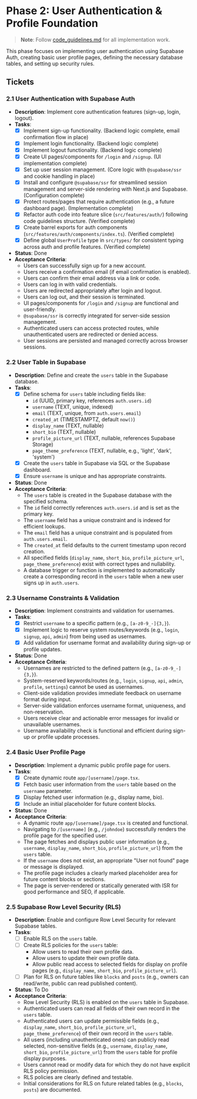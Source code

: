 # Phase 2: User Authentication & Profile Foundation

> **Note**: Follow [code_guidelines.md](./code_guidelines.md) for all implementation work.

This phase focuses on implementing user authentication using Supabase Auth, creating basic user profile pages, defining the necessary database tables, and setting up security rules.

## Tickets

### 2.1 User Authentication with Supabase Auth

- **Description**: Implement core authentication features (sign-up, login, logout).
- **Tasks**:
  - [x] Implement sign-up functionality. (Backend logic complete, email confirmation flow in place)
  - [x] Implement login functionality. (Backend logic complete)
  - [x] Implement logout functionality. (Backend logic complete)
  - [x] Create UI pages/components for `/login` and `/signup`. (UI implementation complete)
  - [x] Set up user session management. (Core logic with `@supabase/ssr` and cookie handling in place)
  - [x] Install and configure `@supabase/ssr` for streamlined session management and server-side rendering with Next.js and Supabase. (Configuration complete)
  - [x] Protect routes/pages that require authentication (e.g., a future dashboard page). (Implementation complete)
  - [x] Refactor auth code into feature slice (`src/features/auth/`) following code guidelines structure. (Verified complete)
  - [x] Create barrel exports for auth components (`src/features/auth/components/index.ts`). (Verified complete)
  - [x] Define global `UserProfile` type in `src/types/` for consistent typing across auth and profile features. (Verified complete)
- **Status**: Done
- **Acceptance Criteria**:
  - Users can successfully sign up for a new account.
  - Users receive a confirmation email (if email confirmation is enabled).
  - Users can confirm their email address via a link or code.
  - Users can log in with valid credentials.
  - Users are redirected appropriately after login and logout.
  - Users can log out, and their session is terminated.
  - UI pages/components for `/login` and `/signup` are functional and user-friendly.
  - `@supabase/ssr` is correctly integrated for server-side session management.
  - Authenticated users can access protected routes, while unauthenticated users are redirected or denied access.
  - User sessions are persisted and managed correctly across browser sessions.

### 2.2 User Table in Supabase

- **Description**: Define and create the `users` table in the Supabase database.
- **Tasks**:
  - [x] Define schema for `users` table including fields like:
    - `id` (UUID, primary key, references `auth.users.id`)
    - `username` (TEXT, unique, indexed)
    - `email` (TEXT, unique, from `auth.users.email`)
    - `created_at` (TIMESTAMPTZ, default `now()`)
    - `display_name` (TEXT, nullable)
    - `short_bio` (TEXT, nullable)
    - `profile_picture_url` (TEXT, nullable, references Supabase Storage)
    - `page_theme_preference` (TEXT, nullable, e.g., 'light', 'dark', 'system')
  - [x] Create the `users` table in Supabase via SQL or the Supabase dashboard.
  - [x] Ensure `username` is unique and has appropriate constraints.
- **Status**: Done
- **Acceptance Criteria**:
  - The `users` table is created in the Supabase database with the specified schema.
  - The `id` field correctly references `auth.users.id` and is set as the primary key.
  - The `username` field has a unique constraint and is indexed for efficient lookups.
  - The `email` field has a unique constraint and is populated from `auth.users.email`.
  - The `created_at` field defaults to the current timestamp upon record creation.
  - All specified fields (`display_name`, `short_bio`, `profile_picture_url`, `page_theme_preference`) exist with correct types and nullability.
  - A database trigger or function is implemented to automatically create a corresponding record in the `users` table when a new user signs up in `auth.users`.

### 2.3 Username Constraints & Validation

- **Description**: Implement constraints and validation for usernames.
- **Tasks**:
  - [x] Restrict `username` to a specific pattern (e.g., `[a-z0-9_-]{3,}`).
  - [x] Implement logic to reserve system routes/keywords (e.g., `login`, `signup`, `api`, `admin`) from being used as usernames.
  - [x] Add validation for username format and availability during sign-up or profile updates.
- **Status**: Done
- **Acceptance Criteria**:
  - Usernames are restricted to the defined pattern (e.g., `[a-z0-9_-]{3,}`).
  - System-reserved keywords/routes (e.g., `login`, `signup`, `api`, `admin`, `profile`, `settings`) cannot be used as usernames.
  - Client-side validation provides immediate feedback on username format during input.
  - Server-side validation enforces username format, uniqueness, and non-reservation.
  - Users receive clear and actionable error messages for invalid or unavailable usernames.
  - Username availability check is functional and efficient during sign-up or profile update processes.

### 2.4 Basic User Profile Page

- **Description**: Implement a dynamic public profile page for users.
- **Tasks**:
  - [x] Create dynamic route `app/[username]/page.tsx`.
  - [x] Fetch basic user information from the `users` table based on the `username` parameter.
  - [x] Display fetched user information (e.g., display name, bio).
  - [x] Include an initial placeholder for future content blocks.
- **Status**: Done
- **Acceptance Criteria**:
  - A dynamic route `app/[username]/page.tsx` is created and functional.
  - Navigating to `/[username]` (e.g., `/johndoe`) successfully renders the profile page for the specified user.
  - The page fetches and displays public user information (e.g., `username`, `display_name`, `short_bio`, `profile_picture_url`) from the `users` table.
  - If the `username` does not exist, an appropriate "User not found" page or message is displayed.
  - The profile page includes a clearly marked placeholder area for future content blocks or sections.
  - The page is server-rendered or statically generated with ISR for good performance and SEO, if applicable.

### 2.5 Supabase Row Level Security (RLS)

- **Description**: Enable and configure Row Level Security for relevant Supabase tables.
- **Tasks**:
  - [ ] Enable RLS on the `users` table.
  - [ ] Create RLS policies for the `users` table:
    - Allow users to read their own profile data.
    - Allow users to update their own profile data.
    - Allow public read access to selected fields for display on profile pages (e.g., `display_name`, `short_bio`, `profile_picture_url`).
  - [ ] Plan for RLS on future tables like `blocks` and `posts` (e.g., owners can read/write, public can read published content).
- **Status**: To Do
- **Acceptance Criteria**:
  - Row Level Security (RLS) is enabled on the `users` table in Supabase.
  - Authenticated users can read all fields of their own record in the `users` table.
  - Authenticated users can update permissible fields (e.g., `display_name`, `short_bio`, `profile_picture_url`, `page_theme_preference`) of their own record in the `users` table.
  - All users (including unauthenticated ones) can publicly read selected, non-sensitive fields (e.g., `username`, `display_name`, `short_bio`, `profile_picture_url`) from the `users` table for profile display purposes.
  - Users cannot read or modify data for which they do not have explicit RLS policy permission.
  - RLS policies are clearly defined and testable.
  - Initial considerations for RLS on future related tables (e.g., `blocks`, `posts`) are documented.
